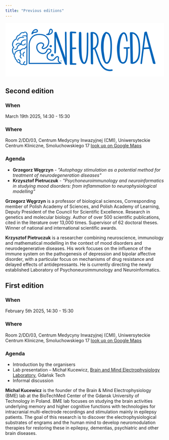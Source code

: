 ```yaml
---
title: "Previous editions"
---
```


![](assets/img/neurogda_logo.png)

## Second edition

### When

March 19th 2025, 14:30 - 15:30

### Where 

Room 2/DD/03, Centrum Medycyny Inwazyjnej (CMI), Uniwersyteckie Centrum Kliniczne, Smoluchowskiego 17 [look up on Google Maps](https://maps.app.goo.gl/tLA2EAiwJDySVomu9)

### Agenda

- **Grzegorz Węgrzyn** - _"Autophagy stimulation as a potential method for treatment of neurodegeneration diseases"_
- **Krzysztof Pietruczuk** - _"Psychoneuroimmunology and neuroinformatics in studying mood disorders: from inflammation to neurophysiological modelling"_

**Grzegorz Węgrzyn** is a professor of biological sciences, Corresponding member of Polish Academy of Sciences, and Polish Academy of Learning, Deputy President of the Council for Scientific Excellence. Research in genetics and molecular biology. Author of over 500 scientific publications, cited in the literature over 13,000 times. Supervisor of 62 doctoral theses. Winner of national and international scientific awards.

**Krzysztof Pietruczuk** is a researcher combining neuroscience, immunology and mathematical modelling in the context of mood disorders and neurodegenerative diseases. His work focuses on the influence of the immune system on the pathogenesis of depression and bipolar affective disorder, with a particular focus on mechanisms of drug resistance and delayed effects of antidepressants. He is currently directing the newly established Laboratory of Psychoneuroimmunology and Neuroinformatics.


## First edition

### When

February 5th 2025, 14:30 - 15:30

### Where 

Room 2/DD/03, Centrum Medycyny Inwazyjnej (CMI), Uniwersyteckie Centrum Kliniczne, Smoluchowskiego 17 [look up on Google Maps](https://maps.app.goo.gl/tLA2EAiwJDySVomu9)

### Agenda

- Introduction by the organisers
- Lab presentation – Michał Kucewicz, [Brain and Mind Electrophysiology Laboratory](https://brainmindlab.com), Gdańsk Tech
- Informal discussion

**Michal Kucewicz** is the founder of the Brain & Mind Electrophysiology (BME) lab at the BioTechMed Center of the Gdansk University of Technology in Poland. BME lab focuses on studying the brain activities underlying memory and higher cognitive functions with technologies for intracranial multi-electrode recordings and stimulation mainly in epilepsy patients. The goal of this research is to discover the electrophysiological substrates of engrams and the human mind to develop neuromodulation therapies for restoring these in epilepsy, dementias, psychiatric and other brain diseases.